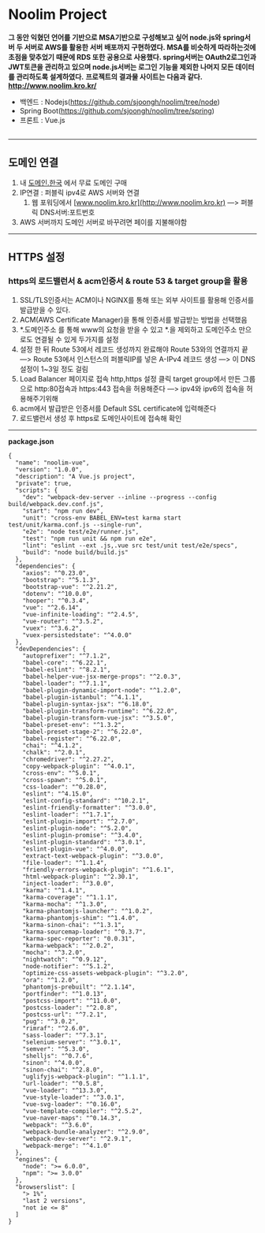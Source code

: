 # Noolim Project

**그 동안 익혔던 언어를 기반으로 MSA기반으로 구성해보고 싶어 node.js와 spring서버 두 서버로 AWS를 활용한 서버 배포까지 구현하였다. MSA를 비슷하게 따라하는것에 초점을 맞추었기 때문에 RDS 또한 공용으로 사용했다.
spring서버는 OAuth2로그인과 JWT토큰을 관리하고 있으며 node.js서버는 로그인 기능을 제외한 나머지 모든 데이터를 관리하도록 설계하였다.**
**프로젝트의 결과물 사이트는 다음과 같다.**
**http://www.noolim.kro.kr/**

- 백엔드 : Nodejs(https://github.com/sjoongh/noolim/tree/node)  
- Spring Boot(https://github.com/sjoongh/noolim/tree/spring)
- 프론트 : Vue.js

##

------------------------------------------------------------------------------------------------------------------------------------------------
## 도메인 연결

1. 내 [도메인.한국](http://도메인.한국) 에서 무료 도메인 구매
2. IP연결 : 퍼블릭 ipv4로 AWS 서버와 연결
    1. 웹 포워딩에서 [www.noolim.kro.kr](http://www.noolim.kro.kr) —> 퍼블릭 DNS서버:포트번호
3. AWS 서버까지 도메인 서버로 바꾸려면 페이를 지불해야함

---

## HTTPS 설정

### https의 로드밸런서 & acm인증서 & route 53 & target group을 활용

1. SSL/TLS인증서는 ACM이나 NGINX를 통해 또는 외부 사이트를 활용해 인증서를 발급받을 수 있다.
2. ACM(AWS Certificate Manager)을 통해 인증서를 발급받는 방법을 선택했음
3. *.도메인주소 를 통해 www의 요청을 받을 수 있고 *.을 제외하고 도메인주소 만으로도 연결될 수 있게 두가지를 설정
4. 설정 한 뒤 Route 53에서 레코드 생성까지 완료해야 Route 53와의 연결까지 끝 —> Route 53에서 인스턴스의 퍼블릭IP를 넣은 A-IPv4 레코드 생성 —> 이 DNS설정이 1~3일 정도 걸림
5. Load Balancer 페이지로 접속 http,https 설정 클릭 target group에서 만든 그룹으로 http:80접속과 https:443 접속을 허용해준다 —> ipv4와 ipv6의 접속을 허용해주기위해
6. acm에서 발급받은 인증서를 Default SSL certificate에 입력해준다 
7. 로드밸런서 생성 후 https로 도메인사이트에 접속해 확인

------------------------------------------------------------------------------------------------------------------------------------------------

**package.json**
```
{
  "name": "noolim-vue",
  "version": "1.0.0",
  "description": "A Vue.js project",
  "private": true,
  "scripts": {
    "dev": "webpack-dev-server --inline --progress --config build/webpack.dev.conf.js",
    "start": "npm run dev",
    "unit": "cross-env BABEL_ENV=test karma start test/unit/karma.conf.js --single-run",
    "e2e": "node test/e2e/runner.js",
    "test": "npm run unit && npm run e2e",
    "lint": "eslint --ext .js,.vue src test/unit test/e2e/specs",
    "build": "node build/build.js"
  },
  "dependencies": {
    "axios": "^0.23.0",
    "bootstrap": "^5.1.3",
    "bootstrap-vue": "^2.21.2",
    "dotenv": "^10.0.0",
    "hooper": "^0.3.4",
    "vue": "^2.6.14",
    "vue-infinite-loading": "^2.4.5",
    "vue-router": "^3.5.2",
    "vuex": "^3.6.2",
    "vuex-persistedstate": "^4.0.0"
  },
  "devDependencies": {
    "autoprefixer": "^7.1.2",
    "babel-core": "^6.22.1",
    "babel-eslint": "^8.2.1",
    "babel-helper-vue-jsx-merge-props": "^2.0.3",
    "babel-loader": "^7.1.1",
    "babel-plugin-dynamic-import-node": "^1.2.0",
    "babel-plugin-istanbul": "^4.1.1",
    "babel-plugin-syntax-jsx": "^6.18.0",
    "babel-plugin-transform-runtime": "^6.22.0",
    "babel-plugin-transform-vue-jsx": "^3.5.0",
    "babel-preset-env": "^1.3.2",
    "babel-preset-stage-2": "^6.22.0",
    "babel-register": "^6.22.0",
    "chai": "^4.1.2",
    "chalk": "^2.0.1",
    "chromedriver": "^2.27.2",
    "copy-webpack-plugin": "^4.0.1",
    "cross-env": "^5.0.1",
    "cross-spawn": "^5.0.1",
    "css-loader": "^0.28.0",
    "eslint": "^4.15.0",
    "eslint-config-standard": "^10.2.1",
    "eslint-friendly-formatter": "^3.0.0",
    "eslint-loader": "^1.7.1",
    "eslint-plugin-import": "^2.7.0",
    "eslint-plugin-node": "^5.2.0",
    "eslint-plugin-promise": "^3.4.0",
    "eslint-plugin-standard": "^3.0.1",
    "eslint-plugin-vue": "^4.0.0",
    "extract-text-webpack-plugin": "^3.0.0",
    "file-loader": "^1.1.4",
    "friendly-errors-webpack-plugin": "^1.6.1",
    "html-webpack-plugin": "^2.30.1",
    "inject-loader": "^3.0.0",
    "karma": "^1.4.1",
    "karma-coverage": "^1.1.1",
    "karma-mocha": "^1.3.0",
    "karma-phantomjs-launcher": "^1.0.2",
    "karma-phantomjs-shim": "^1.4.0",
    "karma-sinon-chai": "^1.3.1",
    "karma-sourcemap-loader": "^0.3.7",
    "karma-spec-reporter": "0.0.31",
    "karma-webpack": "^2.0.2",
    "mocha": "^3.2.0",
    "nightwatch": "^0.9.12",
    "node-notifier": "^5.1.2",
    "optimize-css-assets-webpack-plugin": "^3.2.0",
    "ora": "^1.2.0",
    "phantomjs-prebuilt": "^2.1.14",
    "portfinder": "^1.0.13",
    "postcss-import": "^11.0.0",
    "postcss-loader": "^2.0.8",
    "postcss-url": "^7.2.1",
    "pug": "^3.0.2",
    "rimraf": "^2.6.0",
    "sass-loader": "^7.3.1",
    "selenium-server": "^3.0.1",
    "semver": "^5.3.0",
    "shelljs": "^0.7.6",
    "sinon": "^4.0.0",
    "sinon-chai": "^2.8.0",
    "uglifyjs-webpack-plugin": "^1.1.1",
    "url-loader": "^0.5.8",
    "vue-loader": "^13.3.0",
    "vue-style-loader": "^3.0.1",
    "vue-svg-loader": "^0.16.0",
    "vue-template-compiler": "^2.5.2",
    "vue-naver-maps": "^0.14.3",
    "webpack": "^3.6.0",
    "webpack-bundle-analyzer": "^2.9.0",
    "webpack-dev-server": "^2.9.1",
    "webpack-merge": "^4.1.0"
  },
  "engines": {
    "node": ">= 6.0.0",
    "npm": ">= 3.0.0"
  },
  "browserslist": [
    "> 1%",
    "last 2 versions",
    "not ie <= 8"
  ]
}
```
